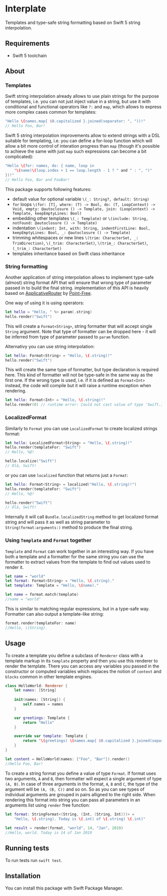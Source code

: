 # Interplate
Templates and type-safe string formatting based on Swift 5 string interpolation.

## Requirements

- Swift 5 toolchain

## About

### Templates

Swift string interpolation already allows to use plain strings for the purpose of templates, i.e. you can not just inject value in a string, but use it with conditional and  functional operators like `?:` and `map`, which allows to express more complex cases common for templates:

```swift
"Hello \(names.map{ $0.capitalized }.joined(separator: ", "))!"
// Hello Foo, Bar!
```

Swift 5 string interpolation improvements allow to extend strings with a DSL suitable for templating, i.e. you can define a for-loop function which will allow a bit more control of interation progress than `map` (though it's possible to achieve the same with just `map` such expressions can become a bit complicated):

```swift
"Hello \(for: names, do: { name, loop in 
    "\(name)\(loop.index + 1 == loop.length - 1 ? " and " : ", ")"
})!"
// Hello Foo, Bar and FooBar!
```

This package supports following features:

- default value for optional variable `\(_: String?, default: String)`
- `for` loops `\(for: [T], where: (T) -> Bool, do: (T, LoopContext) -> Void, empty: @autoclosure () -> Template, join: (LoopContext) -> Template, keepEmptyLines: Bool)`
- embedding other templates `\(_: Template)` or `\(include: String, notFound: @autoclosure () -> Template)`
- indentation `\(indent: Int, with: String, indentFirstLine: Bool, keepEmptyLines: Bool, _: @autoclosure () -> Template)`
- trimming whitespaces or new lines `\(trim: CharacterSet, _: TrimDirection)`, `\(_trim: CharacterSet)`, `\(trim_: CharacterSet)`, `(_trim_: CharacterSet)`
- templates inheritance based on Swift class inheritance

### String formatting

Another application of string interpolation allows to implement type-safe (almost) string format API that will ensure that wrong type of parameter passed in to build the final string. implementation of this API is heavily based on [ApplicativeRouter](https://github.com/pointfreeco/swift-web/tree/master/Sources/ApplicativeRouter) by [Point-Free](https://www.pointfree.co). 

One way of using it is using operators: 

```swift
let hello = "Hello, " %> param(.string)
hello.render("Swift")
```

This will create a `Format<String>`, string formatter that will accept single `String` argument. Note that type of formatter can be dropped here - it will be inferred from type of parameter passed to `param` function.

Alternativy you can use string interpolation:

```swift
let hello: Format<String> = "Hello, \(.string)!"
hello.render("Swift")
```

This will create the same type of formatter, but type declaration is required here. This kind of formatter will not be type-safe in the same way as the first one. If the wrong type is used, i.e. if it is defined as `Format<Int>` instead, the code will compile but it will raise a runtime exception when rendering.

```swift
let hello: Format<Int> = "Hello, \(.string)!"
hello.render(0) // runtime error: Could not cast value of type 'Swift.Int' to 'Swift.String'
```

### LocalizedFormat

Similarly to `Format` you can use `LocalizedFormat` to create localized strings format:

```swift
let hello: LocalizedFormat<String> = "Hello, \(.string)!"
hello.render(templateFor: "Swift")
// Hello, %@!

hello.localize("Swift")
// Olá, Swift!
```

or you can use `localized` function that returns just a `Format`:

```swift
let hello: Format<String> = localized("Hello, \(.string)!")
hello.render(templateFor: "Swift")
// Hello, %@!

hello.render("Swift")
// Olá, Swift!
```

Internally it will call `Bundle.localizedString` method to get localized format string and will pass it as well as string parameter to `String(format:arguments:)` method to produce the final string.

### Using `Template` and `Format` together

`Template` and `Format` can work together in an interesting way. If you have both a template and a formatter for the same string you can use the formatter to extract values from the template to find out values used to render it.

```swift
let name = "world"
let format: Format<String> = "Hello, \(.string)."
let template: Template = "Hello, \(name)."

let name = format.match(template)
//name = "world"
```

This is similar to matching regular expressions, but in a type-safe way. Formatter can also output a template-like string:
 
 ```swift
format.render(templateFor: name)
//Hello, \(String).
```

## Usage

To create a template you define a subclass of `Renderer` class with a template markup in its `template` property and then you use this renderer to render the template. There you can access any variables you passed in the constructor or computed variables which replaces the notion of `context` and `blocks` common in other template engines.

```swift
class HelloWorld: Renderer {
    let names: [String]
    
    init(names: [String]) {
        self.names = names
    }

    var greetings: Template {
        return "Hello"
    }

    override var template: Template {
        return "\(greetings) \(names.map{ $0.capitalized }.joined(separator: ", "))!"
    }
}

let content = HelloWorld(names: ["Foo", "Bar"]).render()
//Hello Foo, Bar!
```

To create a string format you define a value of type `Format`.  If format uses two arguments, `A` and `B`, then formatter will expect a single argument of type `(A, B)`. In case of three arguments in the format, `A`, `B` and `C`, the type of the argument will be `(A, (B, C))` and so on. So as you can see types of individual arguments are grouped in pairs alligned to the right side. When rendering this format into string you can pass all parameters in an arguments list using `render` free function:

```swift
let format: StringFormat<(String, (Int, (String, Int)))> = 
    "Hello, \(.string). Today is \(.int) of \(.string) \(.int)"
    
let result = render(format, "world", 14, "Jan", 2019) 
//Hello, world. Today is 14 of Jan 2019
```

## Running tests

To run tests run `swift test`.

## Installation

You can install this package with Swift Package Manager.


